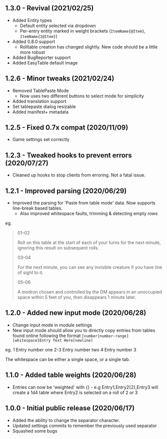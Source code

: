 ## 1.3.0 - Revival (2021/02/25)

* Added Entity types
  * Default entity selected via dropdown
  * Per-entry entity marked in weight brackets (`ItemName{@Item}`, `ItemName{2@Item}`)
* Added 0.8.0 support
  * Rolltable creation has changed slightly. New code should be a little more robust
* Added BugReporter support
* Added EasyTable default image

## 1.2.6 - Minor tweaks (2021/02/24)

* Removed TablePaste Mode
  * Now uses two different buttons to select mode for simplicity
* Added translation support
* Set tablepaste dialog resizable
* Added manifest+ metadata

## 1.2.5 - Fixed 0.7x compat (2020/11/09)

* Game settings set correctly

## 1.2.3 - Tweaked hooks to prevent errors (2020/07/27)

* Cleaned up hooks to stop clients from erroring. Not a fatal issue.

## 1.2.1 - Improved parsing (2020/06/29)

* Improved the parsing for 'Paste from table mode' data. Now supports line-break based tables.
  * Also improved whitespace faults, trimming & detecting empty rows

eg.

> 01–02
> 
> Roll on this table at the start of each of your turns for the next minute, ignoring this result on subsequent rolls.
> 
> 03–04
> 
> For the next minute, you can see any invisible creature if you have line of sight to it.
> 
> 05–06
> 
> A modron chosen and controlled by the DM appears in an unoccupied space within 5 feet of you, then disappears 1 minute later.


## 1.2.0 - Added new input mode (2020/06/28)

* Change input mode in module settings
* New input mode should allow you to directly copy entries from tables found online following the format `[number|number-range][whitespace]Entry Text Here[newline]`

eg.
1    Entry number one
2-3    Entry number two
4    Entry number 3

The whitespace can be either a single space, or a single tab.

## 1.1.0 - Added table weights (2020/06/28)

* Entries can now be 'weighted' with {} - e.g Entry1,Entry2{2},Entry3 will create a 1d4 table where Entry2 is selected on a roll of 2 or 3

## 1.0.0 - Initial public release (2020/06/17)

* Added the ability to change the separator character.
* Updated settings commits to remember the previously used separator
* Squashed some bugs
